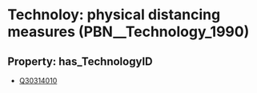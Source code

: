 # Technoloy: __physical distancing measures__ (PBN__Technology_1990)

## Property: has_TechnologyID

* [Q30314010](Q30314010)

